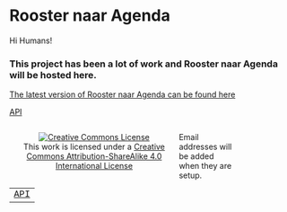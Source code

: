 # Rooster naar Agenda

Hi Humans!

### This project has been a lot of work and Rooster naar Agenda will be hosted here. ###

[The latest version of Rooster naar Agenda can be found here](https://www.icloud.com/shortcuts/8b236e1997994bfd8ec3f0e54ebbf475)



[API](https://mvan231.github.io/LatestRoosterAgenda.json)


<footer>


<p style="float:left; width: 60%; text-align:center;">
<a rel="license" href="http://creativecommons.org/licenses/by-sa/4.0/"><img alt="Creative Commons License" style="border-width:0" src="https://i.creativecommons.org/l/by-sa/4.0/88x31.png" /></a><br />This work is licensed under a <a rel="license" href="http://creativecommons.org/licenses/by-sa/4.0/">Creative Commons Attribution-ShareAlike 4.0 International License</a>
  
</p>
<p style="float:left; width: 20%;">
Email addresses will be added when they are setup.
</p>

  <font size="6" face="Courier New" color="Red">
  <table width="100%">

<tbody>
<tr>
<td><a href="https://mvan231.github.io/LatestRoosterAgenda.json">API</a></td>

</tr>
</tbody>
</table>
  </font>
</footer>
